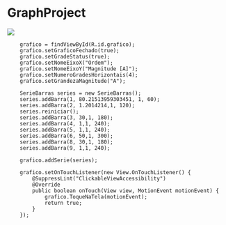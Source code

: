 # GraphProject
[![](https://jitpack.io/v/salarolimatheus/GraphProject.svg)](https://jitpack.io/#salarolimatheus/GraphProject)


        grafico = findViewById(R.id.grafico);
        grafico.setGraficoFechado(true);
        grafico.setGradeStatus(true);
        grafico.setNomeEixoX("Ordem");
        grafico.setNomeEixoY("Magnitude [A]");
        grafico.setNumeroGradesHorizontais(4);
        grafico.setGrandezaMagnitude("A");

        SerieBarras series = new SerieBarras();
        series.addBarra(1, 80.21513959303451, 1, 60);
        series.addBarra(2, 1.2014214,1, 120);
		series.reiniciar();
        series.addBarra(3, 30,1, 180);
        series.addBarra(4, 1,1, 240);
        series.addBarra(5, 1,1, 240);
        series.addBarra(6, 50,1, 300);
        series.addBarra(8, 30,1, 180);
        series.addBarra(9, 1,1, 240);

        grafico.addSerie(series);

        grafico.setOnTouchListener(new View.OnTouchListener() {
            @SuppressLint("ClickableViewAccessibility")
            @Override
            public boolean onTouch(View view, MotionEvent motionEvent) {
                grafico.ToqueNaTela(motionEvent);
                return true;
            }
        });
